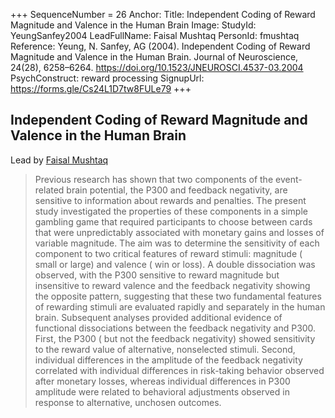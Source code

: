 +++
SequenceNumber =  26
Anchor: 
Title: Independent Coding of Reward Magnitude and Valence in the Human Brain
Image: 
StudyId: YeungSanfey2004
LeadFullName: Faisal Mushtaq
PersonId: fmushtaq
Reference: Yeung, N. Sanfey, AG (2004). Independent Coding of Reward Magnitude and Valence in the Human Brain. Journal of Neuroscience, 24(28), 6258–6264. https://doi.org/10.1523/JNEUROSCI.4537-03.2004
PsychConstruct: reward processing
SignupUrl: https://forms.gle/Cs24L1D7tw8FULe79
+++


## <a name="YeungSanfey2004"> Independent Coding of Reward Magnitude and Valence in the Human Brain


Lead by [Faisal Mushtaq](/people/#fmushtaq)


> Previous research has shown that two components of the event-related brain potential, the P300 and feedback negativity, are sensitive to information about rewards and penalties. The present study investigated the properties of these components in a simple gambling game that required participants to choose between cards that were unpredictably associated with monetary gains and losses of variable magnitude. The aim was to determine the sensitivity of each component to two critical features of reward stimuli: magnitude ( small or large) and valence ( win or loss). A double dissociation was observed, with the P300 sensitive to reward magnitude but insensitive to reward valence and the feedback negativity showing the opposite pattern, suggesting that these two fundamental features of rewarding stimuli are evaluated rapidly and separately in the human brain. Subsequent analyses provided additional evidence of functional dissociations between the feedback negativity and P300. First, the P300 ( but not the feedback negativity) showed sensitivity to the reward value of alternative, nonselected stimuli. Second, individual differences in the amplitude of the feedback negativity correlated with individual differences in risk-taking behavior observed after monetary losses, whereas individual differences in P300 amplitude were related to behavioral adjustments observed in response to alternative, unchosen outcomes.